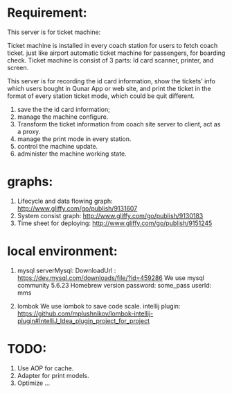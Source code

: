 # Requirement:
This server is for ticket machine:

Ticket machine is installed in every coach station for users to fetch coach ticket.
just like airport automatic ticket machine for passengers, for boarding check.
Ticket machine is consist of 3 parts:
Id card scanner, printer, and screen.

This server is for recording the id card information,
show the tickets' info which users bought in Qunar App or web site,
and print the ticket in the format of every station ticket mode, which could be quit different.


1. save the the id card information;
2. manage the machine configure.
3. Transform the ticket information from coach site server to client, act as a proxy.
4. manage the print mode in every station.
5. control the machine update.
6. administer the machine working state.

# graphs:
1. Lifecycle and data flowing graph:
http://www.gliffy.com/go/publish/9131607
2. System consist graph:
http://www.gliffy.com/go/publish/9130183
3. Time sheet for deploying:
http://www.gliffy.com/go/publish/9151245

# local environment:
1. mysql
serverMysql:
DownloadUrl : https://dev.mysql.com/downloads/file/?id=459286
We use mysql community 5.6.23 Homebrew version
password:  some_pass
userId: mms

2. lombok
We use lombok to save code scale.
intellij plugin:
https://github.com/mplushnikov/lombok-intellij-plugin#IntelliJ_Idea_plugin_project_for_project

# TODO:
1. Use AOP for cache.
2. Adapter for print models.
3. Optimize ...
